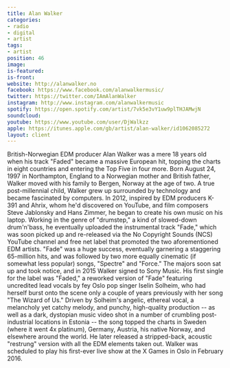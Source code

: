 ```yaml
---
title: Alan Walker
categories:
- radio
- digital
- artist
tags:
- artist
position: 46
image: 
is-featured: 
is-front: 
website: http://alanwalker.no
facebook: https://www.facebook.com/alanwalkermusic/
twitter: https://twitter.com/IAmAlanWalker
instagram: http://www.instagram.com/alanwalkermusic
spotify: https://open.spotify.com/artist/7vk5e3vY1uw9plTHJAMwjN
soundcloud: 
youtube: https://www.youtube.com/user/DjWalkzz
apple: https://itunes.apple.com/gb/artist/alan-walker/id1062085272
layout: client
---
```


British-Norwegian EDM producer Alan Walker was a mere 18 years old when his track "Faded" became a massive European hit, topping the charts in eight countries and entering the Top Five in four more. Born August 24, 1997 in Northampton, England to a Norwegian mother and British father, Walker moved with his family to Bergen, Norway at the age of two. A true post-millennial child, Walker grew up surrounded by technology and became fascinated by computers. In 2012, inspired by EDM producers K-391 and Ahrix, whom he'd discovered on YouTube, and film composers Steve Jablonsky and Hans Zimmer, he began to create his own music on his laptop. Working in the genre of "drumstep," a kind of slowed-down drum'n'bass, he eventually uploaded the instrumental track "Fade," which was soon picked up and re-released via the No Copyright Sounds (NCS) YouTube channel and free net label that promoted the two aforementioned EDM artists. "Fade" was a huge success, eventually garnering a staggering 65-million hits, and was followed by two more equally cinematic (if somewhat less popular) songs, "Spectre" and "Force." The majors soon sat up and took notice, and in 2015 Walker signed to Sony Music. His first single for the label was "Faded," a reworked version of "Fade" featuring uncredited lead vocals by fey Oslo pop singer Iselin Solheim, who had herself burst onto the scene only a couple of years previously with her song "The Wizard of Us." Driven by Solheim's angelic, ethereal vocal, a melancholy yet catchy melody, and punchy, high-quality production -- as well as a dark, dystopian music video shot in a number of crumbling post-industrial locations in Estonia -- the song topped the charts in Sweden (where it went 4x platinum), Germany, Austria, his native Norway, and elsewhere around the world. He later released a stripped-back, acoustic "restrung" version with all the EDM elements taken out. Walker was scheduled to play his first-ever live show at the X Games in Oslo in February 2016.